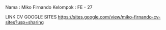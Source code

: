 Nama : Miko Firnando
Kelompok : FE - 27

LINK CV GOOGLE SITES
https://sites.google.com/view/miko-firnando-cv-sites?usp=sharing
